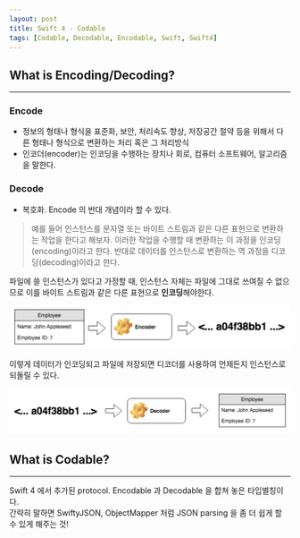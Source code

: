 ```yaml
---
layout: post
title: Swift 4 - Codable
tags: [Codable, Decodable, Encodable, Swift, Swift4]
---
```

## What is Encoding/Decoding?
***
### Encode        
- 정보의 형태나 형식을 표준화, 보안, 처리속도 향상, 저장공간 절약 등을 위해서 다른 형태나 형식으로 변환하는 처리 혹은 그 처리방식       
- 인코더(encoder)는 인코딩을 수행하는 장치나 회로, 컴퓨터 소프트웨어, 알고리즘을 말한다.

### Decode    
- 복호화. Encode 의 반대 개념이라 할 수 있다.

> 예를 들어 인스턴스를 문자열 또는 바이트 스트림과 같은 다른 표현으로 변환하는 작업을 한다고 해보자. 이러한 작업을 수행할 때 변환하는 이 과정을 인코딩(encoding)이라고 한다. 반대로 데이터를 인스턴스로 변환하는 역 과정을 디코딩(decoding)이라고 한다.             

파일에 쓸 인스턴스가 있다고 가정할 때, 인스턴스 자체는 파일에 그대로 쓰여질 수 없으므로 이를 바이트 스트림과 같은 다른 표현으로 **인코딩**해야한다.

![encoding](/assets/post_img/encode.png)

이렇게 데이터가 인코딩되고 파일에 저장되면 디코더를 사용하여 언제든지 인스턴스로 되돌릴 수 있다.

![decoding](/assets/post_img/decode.png)

## What is Codable?
***
Swift 4 에서 추가된 protocol. Encodable 과 Decodable 을 합쳐 놓은 타입별칭이다.   
간략히 말하면 SwiftyJSON, ObjectMapper 처럼 JSON parsing 을 좀 더 쉽게 할 수 있게 해주는 것!



